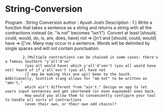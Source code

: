 # String-Conversion

Program : String Conversion
author : Ayush Joshi
Description : 
             1.) Write a function that takes a sentence as a string and returns a string with all the contractions instead
            (ie. "is not" becomes "isn't"). Convert at least [should, could, would, do, is, are, does, have] not => []n't
            and [should, could, would] have => []'ve. Many may occur in a sentence. Words will be delimited by single spaces
            and will not contain punctuation.
            
            2.)Multiple contractions can be chained in some cases: there's a famous Southern "y'all'd've"
             (you all would have) which y'all'd'ven't (you all would have not) heard of if y'all'evn't (you all have not
             (I may be making this one up)) been to the South. Additionally, Scottish slang allows for "am not" to be written as "amn't,"
             which ain't different from "ain't." Design an app to let users input sentences and get shortened (or even expanded) ones back.
             How would you allow them to conveniently configure your tool to handle all sorts of contractions
             (even their own, or their own odd chains)?
